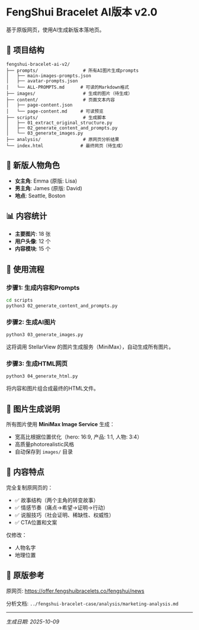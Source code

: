 # FengShui Bracelet AI版本 v2.0

基于原版网页，使用AI生成新版本落地页。

## 📁 项目结构

```
fengshui-bracelet-ai-v2/
├── prompts/                 # 所有AI图片生成prompts
│   ├── main-images-prompts.json
│   ├── avatar-prompts.json
│   └── ALL-PROMPTS.md      # 可读的Markdown格式
├── images/                  # 生成的图片（待生成）
├── content/                 # 页面文本内容
│   ├── page-content.json
│   └── page-content.md     # 可读预览
├── scripts/                 # 生成脚本
│   ├── 01_extract_original_structure.py
│   ├── 02_generate_content_and_prompts.py
│   └── 03_generate_images.py
├── analysis/                # 原网页分析结果
└── index.html              # 最终网页（待生成）
```

## 👥 新版人物角色

- **女主角**: Emma (原版: Lisa)
- **男主角**: James (原版: David)
- **地点**: Seattle, Boston

## 📊 内容统计

- **主要图片**: 18 张
- **用户头像**: 12 个
- **内容模块**: 15 个

## 🚀 使用流程

### 步骤1: 生成内容和Prompts

```bash
cd scripts
python3 02_generate_content_and_prompts.py
```

### 步骤2: 生成AI图片

```bash
python3 03_generate_images.py
```

这将调用 StellarView 的图片生成服务（MiniMax），自动生成所有图片。

### 步骤3: 生成HTML网页

```bash
python3 04_generate_html.py
```

将内容和图片组合成最终的HTML文件。

## 🎨 图片生成说明

所有图片使用 **MiniMax Image Service** 生成：
- 宽高比根据位置优化（hero: 16:9, 产品: 1:1, 人物: 3:4）
- 高质量photorealistic风格
- 自动保存到 `images/` 目录

## 📝 内容特点

完全复制原网页的：
- ✅ 故事结构（两个主角的转变故事）
- ✅ 情感节奏（痛点→希望→证明→行动）
- ✅ 说服技巧（社会证明、稀缺性、权威性）
- ✅ CTA位置和文案

仅修改：
- 人物名字
- 地理位置

## 🔗 原版参考

原网页: https://offer.fengshuibracelets.co/fengshui/news

分析文档: `../fengshui-bracelet-case/analysis/marketing-analysis.md`

---

*生成日期: 2025-10-09*
